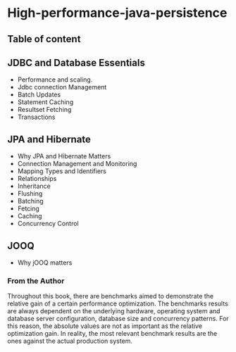 # High-performance-java-persistence

## Table of content
## JDBC and Database Essentials 
- Performance and scaling.
- Jdbc connection Management
- Batch Updates
- Statement Caching
- Resultset Fetching 
- Transactions
## JPA and Hibernate 
- Why JPA and Hibernate Matters
- Connection Management and Monitoring
- Mapping Types and Identifiers
- Relationships
- Inheritance 
- Flushing
- Batching 
- Fetcing
- Caching 
- Concurrency Control
## JOOQ
- Why jOOQ matters 

### From the Author
Throughout this book, there are benchmarks aimed to demonstrate the relative gain of a
certain performance optimization. The benchmarks results are always dependent on the
underlying hardware, operating system and database server configuration, database size and
concurrency patterns. For this reason, the absolute values are not as important as the relative
optimization gain. In reality, the most relevant benchmark results are the ones against the
actual production system.
